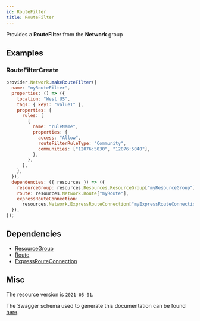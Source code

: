 ```yaml
---
id: RouteFilter
title: RouteFilter
---
```

Provides a **RouteFilter** from the **Network** group
## Examples
### RouteFilterCreate
```js
provider.Network.makeRouteFilter({
  name: "myRouteFilter",
  properties: () => ({
    location: "West US",
    tags: { key1: "value1" },
    properties: {
      rules: [
        {
          name: "ruleName",
          properties: {
            access: "Allow",
            routeFilterRuleType: "Community",
            communities: ["12076:5030", "12076:5040"],
          },
        },
      ],
    },
  }),
  dependencies: ({ resources }) => ({
    resourceGroup: resources.Resources.ResourceGroup["myResourceGroup"],
    route: resources.Network.Route["myRoute"],
    expressRouteConnection:
      resources.Network.ExpressRouteConnection["myExpressRouteConnection"],
  }),
});

```
## Dependencies
- [ResourceGroup](../Resources/ResourceGroup.md)
- [Route](../Network/Route.md)
- [ExpressRouteConnection](../Network/ExpressRouteConnection.md)
## Misc
The resource version is `2021-05-01`.

The Swagger schema used to generate this documentation can be found [here](https://github.com/Azure/azure-rest-api-specs/tree/main/specification/network/resource-manager/Microsoft.Network/stable/2021-05-01/routeFilter.json).
